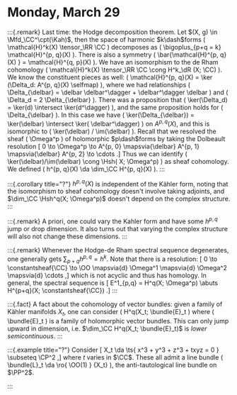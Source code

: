 # Monday, March 29


:::{.remark}
Last time: the Hodge decomposition theorem.
Let $(X, g) \in \Mfd_\CC^\cpt(\Kah)$, then the space of harmonic $k\dash$forms \( \mathcal{H}^k(X)  \tensor_\RR \CC \) decomposes as \( \bigoplus_{p+q = k} \mathcal{H}^{p, q}(X)  \).
There is also a symmetry \( \bar{\mathcal{H}^{p, q}(X) } = \mathcal{H}^{q, p}(X) \).
We have an isomorphism to the de Rham cohomology \( \mathcal{H}^k(X) \tensor_\RR \CC \cong H^k_\dR (X; \CC)  \).
We know the constituent pieces as well: \( \mathcal{H}^{p, q}(X) = \ker (\Delta_d: A^{p, q}(X) \selfmap)  \), where we had relationships \( \Delta_{\delbar} = \delbar \delbar^\dagger + \delbar^\dagger \delbar \) and \( \Delta_d = 2 \Delta_{\delbar} \).
There was a proposition that \( \ker(\Delta_d) = \ker(d) \intersect \ker(d^\dagger) \), and the same proposition holds for \( \Delta_{\delbar} \).
In this case we have \( \ker(\Delta_{\delbar}) = \ker(\delbar) \intersect \ker( \delbar^\dagger) \) on $A^{p, q}(X)$, and this is isomorphic to \( \ker(\delbar) / \im(\delbar) \).
Recall that we resolved the sheaf \( \Omega^p \) of holomorphic $p\dash$forms by taking the Dolbeault resolution
\[
0 \to \Omega^p \to A^{p, 0} \mapsvia{\delbar} A^{p, 1} \mapsvia{\delbar} A^{p, 2} \to \cdots
.\]
Thus we can identify \( \ker(\delbar)/\im(\delbar) \cong \Hsh( X; \Omega^p) \) as sheaf cohomology.
We defined \( h^{p, q}(X) \da \dim_\CC H^{p, q}(X) \).
:::


:::{.corollary title="?"}
$h^{p,q }(X)$ is independent of the Kähler form, noting that the isomorphism to sheaf cohomology doesn't involve taking adjoints, 
and $\dim_\CC \Hsh^q(X; \Omega^p)$ doesn't depend on the complex structure.
:::


:::{.remark}
A priori, one could vary the Kahler form and have some $h^{p, q}$ jump or drop dimension.
It also turns out that varying the complex structure will also not change these dimensions.
:::


:::{.remark}
Whenever the Hodge-de Rham spectral sequence degenerates, one generally gets $\sum_{p+q} h^{p,q } = h^k$.
Note that there is a resolution:
\[
0 \to \constantsheaf{\CC} \to \OO \mapsvia{d} \Omega^1 \mapsvia{d} \Omega^2 \mapsvia{d} \cdots
,\]
which is not acyclic and thus has homology.
In general, the spectral sequence is 
\[
E^1_{p,q} = H^q(X; \Omega^p) \abuts H^{p+q}(X; \constantsheaf{\CC})
.\]
:::

:::{.fact}
A fact about the cohomology of vector bundles: given a family of Kähler manifolds $X_t$, one can consider \( H^q(X_t; \bundle{E}_t \) where \( \bundle{E}_t \) is a family of holomorphic vector bundles. 
This can only jump upward in dimension, i.e. $\dim_\CC H^q(X_t; \bundle{E}_t)$ is *lower semicontinuous*.
:::


:::{.example title="?"}
Consider
\[
X_t \da \ts{ x^3 + y^3 + z^3 + txyz = 0 } \subseteq \CP^2
,\]
where $t$ varies in $\CC$.
These all admit a line bundle \( \bundle{L}_t \da \ro{ \OO(1) } {X_t} \), the anti-tautological line bundle on $\PP^2$.

:::









